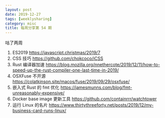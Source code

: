 ```yaml
---
layout: post
date: 2019-12-27
tags: [weeklysharing]
category: misc
title: 每周分享第 54 期
---
```


咕了两周

1. ES2019 https://javascript.christmas/2019/7
2. CSS 技巧 https://github.com/chokcoco/iCSS
3. Rust 编译器加速 https://blog.mozilla.org/nnethercote/2019/12/11/how-to-speed-up-the-rust-compiler-one-last-time-in-2019/
4. OSXFuse 不开源 https://colatkinson.site/macos/fuse/2019/09/29/osxfuse/
5. 嵌入式 Rust 的 fmt 优化 https://jamesmunns.com/blog/fmt-unreasonably-expensive/
6. Docker base image 更新工具 https://github.com/containrrr/watchtower
7. 运行 Linux 的名片 https://www.thirtythreeforty.net/posts/2019/12/my-business-card-runs-linux/